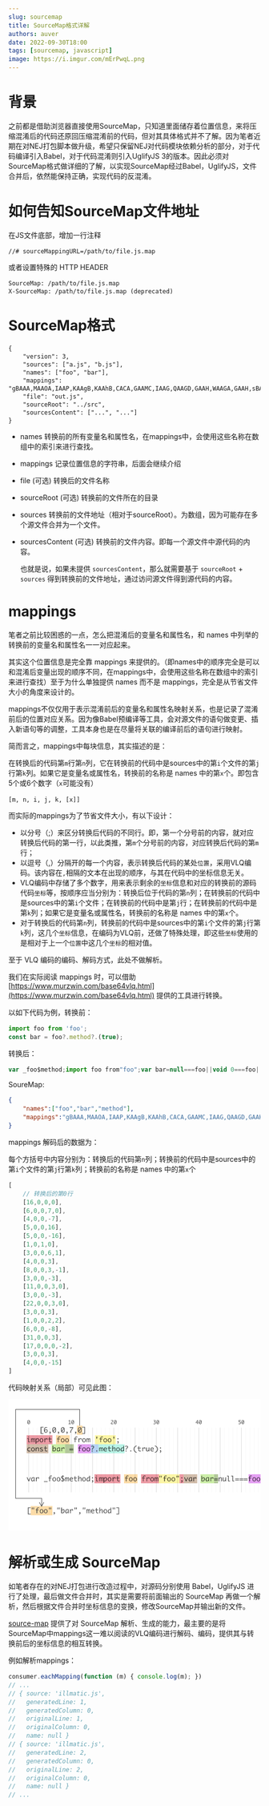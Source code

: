 ```yaml
---
slug: sourcemap
title: SourceMap格式详解
authors: auver
date: 2022-09-30T18:00
tags: [sourcemap, javascript]
image: https://i.imgur.com/mErPwqL.png
---
```


# 背景

之前都是借助浏览器直接使用SourceMap，只知道里面储存着位置信息，来将压缩混淆后的代码还原回压缩混淆前的代码，但对其具体格式并不了解。因为笔者近期在对NEJ打包脚本做升级，希望只保留NEJ对代码模块依赖分析的部分，对于代码编译引入Babel，对于代码混淆则引入UglifyJS 3的版本。因此必须对SourceMap格式做详细的了解，以实现SourceMap经过Babel，UglifyJS，文件合并后，依然能保持正确，实现代码的反混淆。

# 如何告知SourceMap文件地址

在JS文件底部，增加一行注释

```
//# sourceMappingURL=/path/to/file.js.map
```

或者设置特殊的 HTTP HEADER

```
SourceMap: /path/to/file.js.map
X-SourceMap: /path/to/file.js.map (deprecated)
```   

<!-- truncate -->

# SourceMap格式

```
{
    "version": 3,
    "sources": ["a.js", "b.js"],
    "names": ["foo", "bar"],
    "mappings": "gBAAA,MAAOA,IAAP,KAAgB,KAAhB,CACA,GAAMC,IAAG,QAAGD,GAAH,WAAGA,GAAH,sBAAGA,GAAG,CAAEE,MAAR,+BAAG,iBAAAF,GAAG,CAAf",
    "file": "out.js",
    "sourceRoot": "../src",
    "sourcesContent": ["...", "..."]
}
```

* names
    转换前的所有变量名和属性名，在mappings中，会使用这些名称在数组中的索引来进行查找。
* mappings
    记录位置信息的字符串，后面会继续介绍
* file
    (可选) 转换后的文件名称
* sourceRoot
   (可选) 转换前的文件所在的目录
* sources
    转换前的文件地址（相对于sourceRoot）。为数组，因为可能存在多个源文件合并为一个文件。
* sourcesContent
    (可选) 转换前的文件内容。即每一个源文件中源代码的内容。
    
    也就是说，如果未提供 `sourcesContent`，那么就需要基于 `sourceRoot` + `sources` 得到转换前的文件地址，通过访问源文件得到源代码的内容。
    
# mappings
    
笔者之前比较困惑的一点，怎么把混淆后的变量名和属性名，和 names 中列举的转换前的变量名和属性名一一对应起来。

其实这个位置信息是完全靠 mappings 来提供的。（即names中的顺序完全是可以和混淆后变量出现的顺序不同，在mappings中，会使用这些名称在数组中的索引来进行查找）至于为什么单独提供 names 而不是 mappings，完全是从节省文件大小的角度来设计的。

mappings不仅仅用于表示混淆前后的变量名和属性名映射关系，也是记录了混淆前后的位置对应关系。因为像Babel预编译等工具，会对源文件的语句做变更、插入新语句等的调整，工具本身也是在尽量将关联的编译前后的语句进行映射。

简而言之，mappings中每块信息，其实描述的是：

在转换后的代码第`m`行第`n`列，它在转换前的代码中是sources中的第`i`个文件的第`j`行第`k`列。如果它是变量名或属性名，转换前的名称是 names 中的第`x`个。即包含5个或6个数字（`x`可能没有）

`[m, n, i, j, k, [x]]`

而实际的mappings为了节省文件大小，有以下设计：

* 以分号（;）来区分转换后代码的不同行。即，第一个分号前的内容，就对应转换后代码的第一行，以此类推，第`m`个分号前的内容，对应转换后代码的第`m`行；
* 以逗号（,）分隔开的每一个内容，表示转换后代码的某处`位置`，采用VLQ编码。该内容在`,`相隔的文本在出现的顺序，与其在代码中的坐标信息无关。
* VLQ编码中存储了多个数字，用来表示剩余的`坐标`信息和对应的转换前的源码代码`坐标`等，按顺序应当分别为：转换后位于代码的第`n`列；在转换前的代码中是sources中的第`i`个文件；在转换前的代码中是第`j`行；在转换前的代码中是第`k`列；如果它是变量名或属性名，转换前的名称是 names 中的第`x`个。
* 对于转换后的代码第`n`列，转换前的代码中是sources中的第`i`个文件的第`j`行第`k`列，这几个`坐标`信息，在编码为VLQ前，还做了特殊处理，即这些`坐标`使用的是相对于上一个`位置`中这几个`坐标`的相对值。

至于 VLQ 编码的编码、解码方式，此处不做解析。

我们在实际阅读 mappings 时，可以借助 [https://www.murzwin.com/base64vlq.html](https://www.murzwin.com/base64vlq.html) 提供的工具进行转换。

以如下代码为例，转换前：
```js
import foo from 'foo';
const bar = foo?.method?.(true);
```

转换后：
```js
var _foo$method;import foo from"foo";var bar=null===foo||void 0===foo||null===(_foo$method=foo.method)||void 0===_foo$method?void 0:_foo$method.call(foo,!0);
```

SoureMap:
```json
{
    "names":["foo","bar","method"],
    "mappings":"gBAAA,MAAOA,IAAP,KAAgB,KAAhB,CACA,GAAMC,IAAG,QAAGD,GAAH,WAAGA,GAAH,sBAAGA,GAAG,CAAEE,MAAR,+BAAG,iBAAAF,GAAG,IAAf"
}
```

mappings 解码后的数据为：

每个方括号中内容分别为：转换后的代码第`n`列；转换前的代码中是sources中的第`i`个文件的第`j`行第`k`列；转换前的名称是 names 中的第`x`个

```js
[
    // 转换后的第0行
    [16,0,0,0],
    [6,0,0,7,0],
    [4,0,0,-7],
    [5,0,0,16],
    [5,0,0,-16],
    [1,0,1,0],
    [3,0,0,6,1],
    [4,0,0,3],
    [8,0,0,3,-1],
    [3,0,0,-3],
    [11,0,0,3,0],
    [3,0,0,-3],
    [22,0,0,3,0],
    [3,0,0,3],
    [1,0,0,2,2],
    [6,0,0,-8],
    [31,0,0,3],
    [17,0,0,0,-2],
    [3,0,0,3],
    [4,0,0,-15]
]
```

代码映射关系（局部）可见此图：

![code](./code.png)

# 解析或生成 SourceMap

如笔者存在的对NEJ打包进行改造过程中，对源码分别使用 Babel，UglifyJS 进行了处理，最后做文件合并时，其实是需要将前面输出的 SourceMap 再做一个解析，然后根据文件合并时坐标信息的变换，修改SourceMap并输出新的文件。

[source-map](https://www.npmjs.com/package/source-map) 提供了对 SourceMap 解析、生成的能力，最主要的是将SourceMap中mappings这一难以阅读的VLQ编码进行解码、编码，提供其与转换前后的坐标信息的相互转换。

例如解析mappings：

```js
consumer.eachMapping(function (m) { console.log(m); })
// ...
// { source: 'illmatic.js',
//   generatedLine: 1,
//   generatedColumn: 0,
//   originalLine: 1,
//   originalColumn: 0,
//   name: null }
// { source: 'illmatic.js',
//   generatedLine: 2,
//   generatedColumn: 0,
//   originalLine: 2,
//   originalColumn: 0,
//   name: null }
// ...
```

